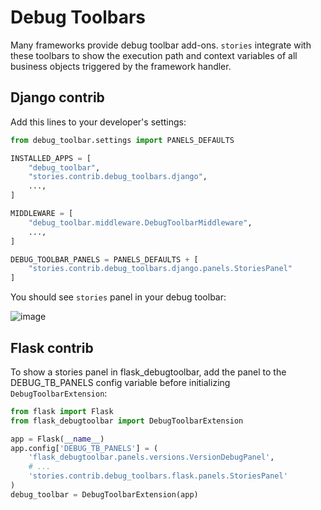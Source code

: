 # Debug Toolbars

Many frameworks provide debug toolbar add-ons. `stories` integrate with
these toolbars to show the execution path and context variables of all
business objects triggered by the framework handler.

## Django contrib

Add this lines to your developer's settings:

```python
from debug_toolbar.settings import PANELS_DEFAULTS

INSTALLED_APPS = [
    "debug_toolbar",
    "stories.contrib.debug_toolbars.django",
    ...,
]

MIDDLEWARE = [
    "debug_toolbar.middleware.DebugToolbarMiddleware",
    ...,
]

DEBUG_TOOLBAR_PANELS = PANELS_DEFAULTS + [
    "stories.contrib.debug_toolbars.django.panels.StoriesPanel"
]
```

You should see `stories` panel in your debug toolbar:

![image](/static/debug-toolbar.png)

## Flask contrib

To show a stories panel in flask_debugtoolbar, add the panel to the
DEBUG_TB_PANELS config variable before initializing
`DebugToolbarExtension`:

```python
from flask import Flask
from flask_debugtoolbar import DebugToolbarExtension

app = Flask(__name__)
app.config['DEBUG_TB_PANELS'] = (
    'flask_debugtoolbar.panels.versions.VersionDebugPanel',
    # ...
    'stories.contrib.debug_toolbars.flask.panels.StoriesPanel'
)
debug_toolbar = DebugToolbarExtension(app)
```
